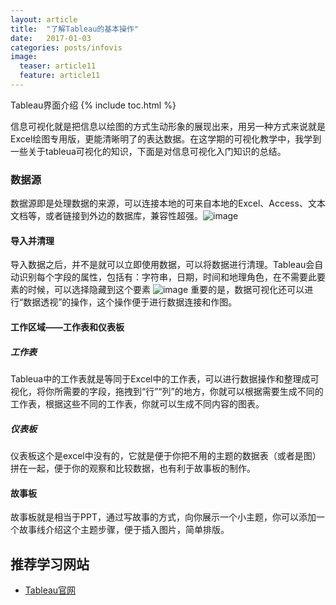 ```yaml
---
layout: article
title:  "了解Tableau的基本操作"
date:   2017-01-03
categories: posts/infovis
image:
  teaser: article11
  feature: article11
---
```

Tableau界面介绍
{% include toc.html %}


信息可视化就是把信息以绘图的方式生动形象的展现出来，用另一种方式来说就是Excel绘图专用版，更能清晰明了的表达数据。在这学期的可视化教学中，我学到一些关于tableua可视化的知识，下面是对信息可视化入门知识的总结。


### 数据源
数据源即是处理数据的来源，可以连接本地的可来自本地的Excel、Access、文本文档等，或者链接到外边的数据库，兼容性超强。![image](https://pic2.zhimg.com/v2-1fdd1aa9f2090dbd71f2e88caf0c80b9_r.jpg)

#### 导入并清理
导入数据之后，并不是就可以立即使用数据，可以将数据进行清理。Tableau会自动识别每个字段的属性，包括有：字符串，日期，时间和地理角色，在不需要此要素的时候，可以选择隐藏到这个要素
![image](https://pic3.zhimg.com/v2-e8e991ab64f924eeec61866fa06fb962_r.jpg)
重要的是，数据可视化还可以进行“数据透视”的操作，这个操作便于进行数据连接和作图。


#### 工作区域——工作表和仪表板
##### 工作表
Tableua中的工作表就是等同于Excel中的工作表，可以进行数据操作和整理成可视化，将你所需要的字段，拖拽到“行”“列”的地方，你就可以根据需要生成不同的工作表，根据这些不同的工作表，你就可以生成不同内容的图表。
##### 仪表板
仪表板这个是excel中没有的，它就是便于你把不用的主题的数据表（或者是图）拼在一起，便于你的观察和比较数据，也有利于故事板的制作。

#### 故事板
故事板就是相当于PPT，通过写故事的方式，向你展示一个小主题，你可以添加一个故事线介绍这个主题步骤，便于插入图片，简单排版。
## 推荐学习网站
* [Tableau官网](https://www.tableau.com/)

